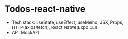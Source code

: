 # Todos-react-native

- Tech stack: useState, useEffect, useMemo, JSX, Props, HTTP(axios/fetch), React Native(Expo CLI)
- API: MockAPI
